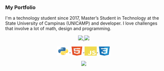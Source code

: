 ### My Portfolio

I'm a technology student since 2017, Master’s Student in Technology at the State University of Campinas (UNICAMP) and developer. I love challenges that involve a lot of math, design and programming.

<div align="center">
  <a href="https://github.com/pedrobernini">
  <img height="180em" src="https://github-readme-stats.vercel.app/api?username=pedrobernini&show_icons=true&theme=dark&include_all_commits=true&count_private=true"/>
  <img height="180em" src="https://github-readme-stats.vercel.app/api/top-langs/?username=pedrobernini&layout=compact&langs_count=7&theme=dark"/>
</div>
  
<div align="center" style="display: inline_block"><br>
  <img align="center" alt="Pedro-Python" height="30" width="40" src="https://raw.githubusercontent.com/devicons/devicon/master/icons/python/python-original.svg">
  <img align="center" alt="Pedro-HTML" height="30" width="40" src="https://raw.githubusercontent.com/devicons/devicon/master/icons/html5/html5-original.svg">
  <img align="center" alt="Pedro-Js" height="30" width="40" src="https://raw.githubusercontent.com/devicons/devicon/master/icons/javascript/javascript-plain.svg">
  <img align="center" alt="Pedro-CSS" height="30" width="40" src="https://raw.githubusercontent.com/devicons/devicon/master/icons/css3/css3-original.svg">
 
<div align="center" style="display: inline_block"><br>
  <a href="https://www.linkedin.com/in/pedrobernini" target="_blank"><img src="https://img.shields.io/badge/-LinkedIn-%230077B5?style=for-the-badge&logo=linkedin&logoColor=white" target="_blank"></a>
</div>
